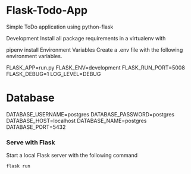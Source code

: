 # Flask-Todo-App
Simple ToDo application using python-flask

Development
Install all package requirements in a virtualenv with

pipenv install
Environment Variables
Create a .env file with the following environment variables.

FLASK_APP=run.py
FLASK_ENV=development
FLASK_RUN_PORT=5008
FLASK_DEBUG=1
LOG_LEVEL=DEBUG

# Database
DATABASE_USERNAME=postgres
DATABASE_PASSWORD=postgres
DATABASE_HOST=localhost
DATABASE_NAME=postgres
DATABASE_PORT=5432


### Serve with Flask

Start a local Flask server with the following command

```bash
flask run
